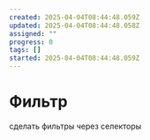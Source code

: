 ```yaml
---
created: 2025-04-04T08:44:48.059Z
updated: 2025-04-04T08:44:48.058Z
assigned: ""
progress: 0
tags: []
started: 2025-04-04T08:44:48.059Z
---
```


# Фильтр

сделать фильтры через селекторы
